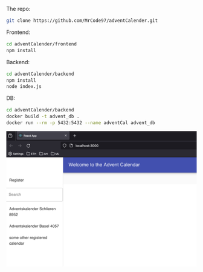 The repo:
```bash
git clone https://github.com/MrCode97/adventCalender.git
```

Frontend:
```bash
cd adventCalender/frontend
npm install
```

Backend:
```bash
cd adventCalender/backend
npm install
node index.js
```

DB:
```bash
cd adventCalender/backend
docker build -t advent_db .
docker run --rm -p 5432:5432 --name adventCal advent_db
```
![Alt text](image.png)